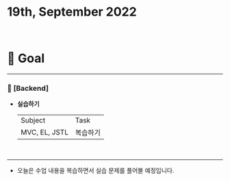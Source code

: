 # 19th, September 2022 
<br>

# 🍎 Goal
---

### 📗 **[Backend]**
- **실습하기**
    <table>
    <tr>
      <td>Subject</td>
      <td>Task</td>
    </tr>
    <tr>
      <td>MVC, EL, JSTL</td>
      <td>복습하기</td>
    </tr>
  </table>
<br>

---

- 오늘은 수업 내용을 복습하면서 실습 문제를 풀어볼 예정입니다.

